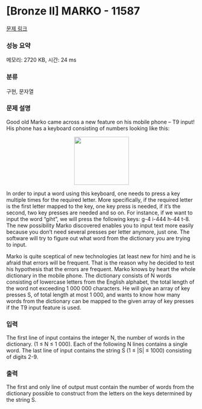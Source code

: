 # [Bronze II] MARKO - 11587 

[문제 링크](https://www.acmicpc.net/problem/11587) 

### 성능 요약

메모리: 2720 KB, 시간: 24 ms

### 분류

구현, 문자열

### 문제 설명

<p>Good old Marko came across a new feature on his mobile phone – T9 input! His phone has a keyboard consisting of numbers looking like this:</p>

<p style="text-align:center"><img alt="" src="" style="height:128px; width:145px"></p>

<p>In order to input a word using this keyboard, one needs to press a key multiple times for the required letter. More specifically, if the required letter is the first letter mapped to the key, one key press is needed, if it’s the second, two key presses are needed and so on. For instance, if we want to input the word “giht”, we will press the following keys: g-4 i-444 h-44 t-8. The new possibility Marko discovered enables you to input text more easily because you don’t need several presses per letter anymore, just one. The software will try to figure out what word from the dictionary you are trying to input.</p>

<p>Marko is quite sceptical of new technologies (at least new for him) and he is afraid that errors will be frequent. That is the reason why he decided to test his hypothesis that the errors are frequent. Marko knows by heart the whole dictionary in the mobile phone. The dictionary consists of N words consisting of lowercase letters from the English alphabet, the total length of the word not exceeding 1 000 000 characters. He will give an array of key presses S, of total length at most 1 000, and wants to know how many words from the dictionary can be mapped to the given array of key presses if the T9 input feature is used.</p>

### 입력 

 <p>The first line of input contains the integer N, the number of words in the dictionary. (1 ≤ N ≤ 1 000). Each of the following N lines contains a single word. The last line of input contains the string S (1 ≤ |S| ≤ 1000) consisting of digits 2-9.</p>

### 출력 

 <p>The first and only line of output must contain the number of words from the dictionary possible to construct from the letters on the keys determined by the string S.</p>

